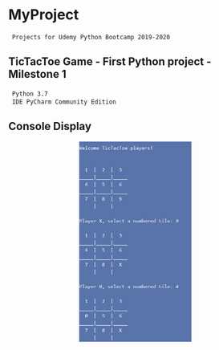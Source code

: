 # MyProject
     Projects for Udemy Python Bootcamp 2019-2020

## TicTacToe Game - First Python project - Milestone 1

     Python 3.7
     IDE PyCharm Community Edition

## Console Display


<p align="center">
 <kbd><img width="225" height="399" src="readme_assets/TicTacToe.png"></kbd>
</p>

    
